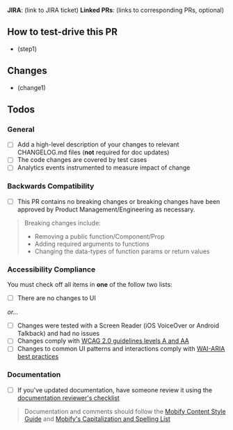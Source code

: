  **JIRA**: (link to JIRA ticket)
 **Linked PRs**: (links to corresponding PRs, optional)

## How to test-drive this PR
- (step1)

## Changes
- (change1)

## Todos

### General
- [ ] Add a high-level description of your changes to relevant CHANGELOG.md files (**not** required for doc updates)
- [ ] The code changes are covered by test cases
- [ ] Analytics events instrumented to measure impact of change

### Backwards Compatibility
- [ ] This PR contains no breaking changes or breaking changes have been approved by Product Management/Engineering as necessary.

> Breaking changes include:
> * Removing a public function/Component/Prop
> * Adding required arguments to functions
> * Changing the data-types of function params or return values

### Accessibility Compliance
You must check off all items in **one** of the follow two lists:
- [ ] There are no changes to UI

_or..._

- [ ] Changes were tested with a Screen Reader (iOS VoiceOver or Android Talkback) and had no issues
- [ ] Changes comply with [WCAG 2.0 guidelines levels A and AA](https://www.wuhcag.com/wcag-checklist/)
- [ ] Changes to common UI patterns and interactions comply with [WAI-ARIA best practices](https://www.w3.org/TR/wai-aria-practices-1.1/)

### Documentation

- [ ] If you've updated documentation, have someone review it using the [documentation reviewer's checklist](https://docs.google.com/document/d/1m3hn7EaGVnkb9yDqj_WdiJ9sgnGtx6DESOXoonzd8uE/edit)

> Documentation and comments should follow the [Mobify Content Style Guide](https://docs.google.com/a/mobify.me/document/d/1jlcg5boC3MUHN7fy2n3Yu_FBGzGgTUPrnMoePzQtqE4/edit?usp=sharing) and [Mobify's Capitalization and Spelling List](https://docs.google.com/document/d/1LO7RAr2vD3LFs_bj5j0vIFMKsVFrOFfEjpCheYEH3Lg/edit?usp=sharing)
